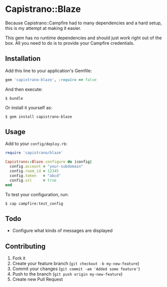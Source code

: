 # Capistrano::Blaze

Because Capistrano::Campfire had to many dependencies and a hard setup, this is
my attempt at making it easier.

This gem has no runtime dependencies and should just work right out of the box.
All you need to do is to provide your Campfire credentials.

## Installation

Add this line to your application's Gemfile:

``` ruby
gem 'capistrano-blaze', :require => false
```

And then execute:

``` shell
$ bundle
```

Or install it yourself as:

``` shell
$ gem install capistrano-blaze
```

## Usage

Add to your `config/deploy.rb`:

``` ruby
require 'capistrano/blaze'

Capistrano::Blaze.configure do |config|
  config.account = "your-subdomain"
  config.room_id = 12345
  config.token   = "abcd"
  config.ssl     = true
end
```

To test your configuration, run:

``` shell
$ cap campfire:test_config
```

## Todo

* Configure what kinds of messages are displayed

## Contributing

1. Fork it
2. Create your feature branch (`git checkout -b my-new-feature`)
3. Commit your changes (`git commit -am 'Added some feature'`)
4. Push to the branch (`git push origin my-new-feature`)
5. Create new Pull Request
